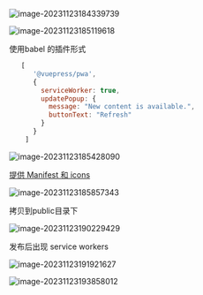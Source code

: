 ![image-20231123184339739](/vuepress/image-20231123184339739.png)



![image-20231123185119618](/vuepress/image-20231123185119618.png)

使用babel 的插件形式

```js
   [
      '@vuepress/pwa',
      {
        serviceWorker: true,
        updatePopup: {
          message: "New content is available.",
          buttonText: "Refresh"
        }
      }
    ]
```

![image-20231123185428090](/vuepress/image-20231123185428090.png)

[提供 Manifest 和 icons](https://manifest-gen.netlify.app/)

![image-20231123185857343](/vuepress/image-20231123185857343.png)

拷贝到public目录下

![image-20231123190229429](/vuepress/image-20231123190229429.png)



发布后出现 service workers

![image-20231123191921627](/vuepress/image-20231123191921627.png)





![image-20231123193858012](/vuepress/image-20231123193858012.png)
